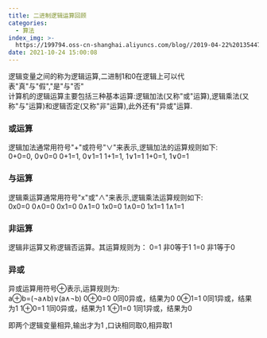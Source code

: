 ```yaml
---
title: 二进制逻辑运算回顾
categories:
  - 算法
index_img: >-
  https://199794.oss-cn-shanghai.aliyuncs.com/blog//2019-04-22%20135447_gaitubao_1600x900_1604366529483.jpg
date: 2021-10-24 15:00:08
---
```



逻辑变量之间的称为逻辑运算,二进制1和0在逻辑上可以代表"真"与"假","是"与"否"   
计算机的逻辑运算主要包括三种基本运算:逻辑加法(又称"或"运算),逻辑乘法(又称"与"运算)和逻辑否定(又称"非"运算),此外还有"异或"运算.  

### 或运算  
逻辑加法通常用符号"+"或符号"∨"来表示,逻辑加法的运算规则如下:  
0+0=0, 0∨0=0 
0+1=1, 0∨1=1
1+1=1, 1∨1=1
1+0=1, 1∨0=1

### 与运算 
逻辑乘运算通常用符号"x"或"∧"来表示,逻辑乘法运算规则如下:  
0x0=0 0∧0=0 
0x1=0 0∧1=0 
1x0=0 1∧0=0
1x1=1 1∧1=1

### 非运算
逻辑非运算又称逻辑否运算。其运算规则为：
0=1 非0等于1
1=0 非1等于0

### 异或
异或运算用符号⊕表示,运算规则为:  
a⊕b=(¬a∧b)∨(a∧¬b)
0⊕0=0 0同0异或，结果为0
0⊕1=1 0同1异或，结果为1
1⊕0=1 1同0异或，结果为1
1⊕1=0 1同1异或，结果为0

即两个逻辑变量相异,输出才为1 ,口诀相同取0,相异取1   